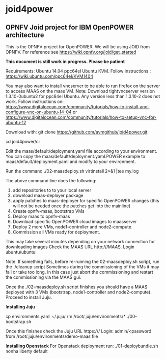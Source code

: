 # joid4power
<H2>OPNFV Joid project for IBM OpenPOWER architecture</H2>

This is the OPNFV project for OpenPOWER. We will be using JOID from OPNFV.
For reference see https://wiki.opnfv.org/joid/get_started

**This document is still work in progress. Please be patient**

Requirements:
Ubuntu 14.04 ppc64el
Ubuntu KVM. Follow instructions : https://wiki.ubuntu.com/ppc64el/KVM1404

You may also want to install vncserver to be able to run firefox on 
the server to access MAAS on the maas VM.
Note: Download tightvncserver version 1.3.10-0ubuntu2 for ppc64el Ubuntu. 
Any version less than 1.3.10-2 does not work.
Follow instructions on:
https://www.digitalocean.com/community/tutorials/how-to-install-and-configure-vnc-on-ubuntu-14-04 or https://www.digitalocean.com/community/tutorials/how-to-setup-vnc-for-ubuntu-12

Download with:
git clone https://github.com/avmgithub/joid4power.git

cd joid4power/ci

Edit the maas/default/deployment.yaml file according to your environment. You can copy the maas/default/deployment.yaml.POWER example to maas/default/deployment.yaml and modify to your environment.

Run the command
./02-maasdeploy.sh  virtinstall 2>&1 |tee my.log

The above command line does the following:

1. add repositories to to your local server
2. download maas-deployer package
3. apply patches to maas-deployer for specific OpenPOWER changes (this will not be needed once the patches get into the mainline)
4. Create opnfv-maas, bootstrap VMs
5. Deploy maas to opnfv-maas
7. Download specific OpenPOWER cloud images to maasserver
8. Deploy 2 more VMs, node1-controller and node2-compute.
9. Commission all VMs ready for deployment.

This may take several minutes depending on your network connection for downloading images
Check the MAAS URL http://<maas IP>/MAAS.  Login ubuntu/ubuntu

Note:
If something fails, before re-running the 02-maasdeploy.sh script, run the ./cleanup script
Sometimes during the commissioning of the VMs it may fail or take too long. In this case just abort the commissioning and restart the commissioning via the MAAS gui.

Once the ./02-maasdeploy.sh script finishes you should have a MAAS deployed with 3 VMs (bootstrap, node1-controller and node2-compute).  Proceed to install Juju.

**Installing Juju**

cp environments.yaml ~/.juju/
rm /root/.juju/environments/*
./00-bootstrap.sh

Once this finishes check the Juju URL  https://<bootstrap VM IP>/   Login: admin/<password from /root/.juju/environments/demo-maas file

**Installing Openstack**
For Openstack deployment run:
./01-deploybundle.sh nonha liberty default
